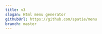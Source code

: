 ```yaml
---
title: v3
slogan: Html menu generator
githubUrl: https://github.com/spatie/menu
branch: master
---
```

